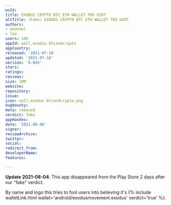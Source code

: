 ```yaml
---
wsId: 
title: EXODUS CRYPTO BTC ETH WALLET TRX USDT
altTitle: (Fake) EXODUS CRYPTO BTC ETH WALLET TRX USDT
authors:
- emanuel
- leo
users: 100
appId: wall.exodus.btcandcrypto
appCountry: 
released: '2021-07-16'
updated: '2021-07-16'
version: '6.045'
stars: 
ratings: 
reviews: 
size: 10M
website: 
repository: 
issue: 
icon: wall.exodus.btcandcrypto.png
bugbounty: 
meta: removed
verdict: fake
appHashes: 
date: '2021-08-06'
signer: 
reviewArchive: 
twitter: 
social: 
redirect_from: 
developerName: 
features: 

---
```


**Update 2021-08-04**: This app disappeared from the Play Store 2 days after our
"fake" verdict.

By name and logo this tries to fool users into believing it's
{% include walletLink.html wallet='android/exodusmovement.exodus' verdict='true' %}.
